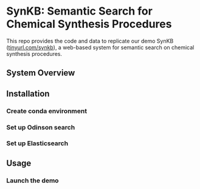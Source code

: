 # SynKB: Semantic Search for Chemical Synthesis Procedures

This repo provides the code and data to replicate our demo SynKB ([tinyurl.com/synkb](https://tinyurl.com/synkb)), a web-based system for semantic search on chemical synthesis procedures.  

## System Overview


## Installation

### Create conda environment


### Set up Odinson search


### Set up Elasticsearch


## Usage


### Launch the demo


